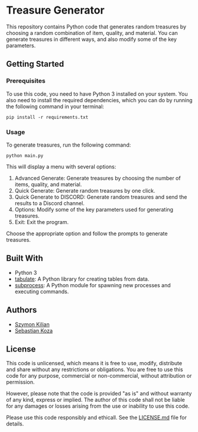 
# Treasure Generator

This repository contains Python code that generates random treasures by choosing a random combination of item, quality, and material. You can generate treasures in different ways, and also modify some of the key parameters.

## Getting Started

### Prerequisites

To use this code, you need to have Python 3 installed on your system. You also need to install the required dependencies, which you can do by running the following command in your terminal:

```
pip install -r requirements.txt
```

### Usage

To generate treasures, run the following command:

```
python main.py
```

This will display a menu with several options:

1. Advanced Generate: Generate treasures by choosing the number of items, quality, and material.
2. Quick Generate: Generate random treasures by one click.
3. Quick Generate to DISCORD: Generate random treasures and send the results to a Discord channel.
4. Options: Modify some of the key parameters used for generating treasures.
5. Exit: Exit the program.

Choose the appropriate option and follow the prompts to generate treasures.

## Built With

* Python 3
* [tabulate](https://pypi.org/project/tabulate/): A Python library for creating tables from data.
* [subprocess](https://docs.python.org/3/library/subprocess.html): A Python module for spawning new processes and executing commands.

## Authors

* [Szymon Kilian](https://github.com/Zdezorientowany)
* [Sebastian Koza](https://github.com/KozaCode)

## License

This code is unlicensed, which means it is free to use, modify, distribute and share without any restrictions or obligations. You are free to use this code for any purpose, commercial or non-commercial, without attribution or permission.

However, please note that the code is provided "as is" and without warranty of any kind, express or implied. The author of this code shall not be liable for any damages or losses arising from the use or inability to use this code.

Please use this code responsibly and ethicall.
See the [LICENSE.md](https://chat.openai.com/chat/LICENSE.md) file for details.
